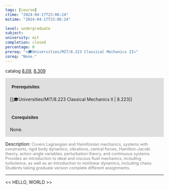 ```yaml
---
tags: [course]
ctime: "2024-04-17T23:06:24"
mstime: "2024-04-17T23:06:24"

level: undergraduate
subject: 
university: mit
completion: closed
percentage: 0
prereq: "<🎓Universities/MIT/8.223 Classical Mechanics II>"
coreq: "None."
---
```


catalog [8.09](http://student.mit.edu/catalog/m8a.html#8.09), [8.309](http://student.mit.edu/catalog/m8b.html#8.309)

<span style="display: block; padding: 15px; background-color: rgb(100, 100, 100, 0.2);"><font id="m_prereq3695_0" style="display: block; font-family: Arial, sans-serif; font-weight: bold; padding: 5px">Prerequisites</font><br><span id="prereq3695_0">[[🎓Universities/MIT/8.223 Classical Mechanics II | 8.223]]</span></span>
<span style="display: block; padding: 15px; background-color: rgb(100, 100, 100, 0.2);"><font id="m_coreq3695_0" style="display: block; font-family: Arial, sans-serif; font-weight: bold; padding: 5px">Corequisites</font><br><span id="coreq3695_0">None.</span></span>

<font style="">Description:</font>
<font style="color: grey; font-size: 0.8rem;">Covers Lagrangian and Hamiltonian mechanics, systems with constraints, rigid body dynamics, vibrations, central forces, Hamilton-Jacobi theory, action-angle variables, perturbation theory, and continuous systems. Provides an introduction to ideal and viscous fluid mechanics, including turbulence, as well as an introduction to nonlinear dynamics, including chaos. Students taking graduate version complete different assignments.</font>



---

<< HELLO, WORLD >>
